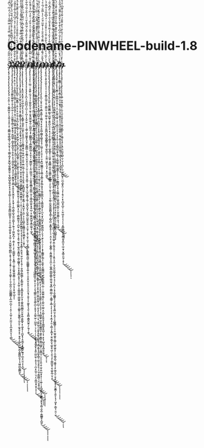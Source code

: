 # Codename-PINWHEEL-build-1.8
S̷̷̴̶̵̸̴̵̵̶̶̷̸̴̷̷̶̷̶̴̷̴̸̶̵̸̷̴̵̵̶̴̶̵̸̡̢̧̢̡̧̨̡̢̨̢̧̢̧̨̧̢̡̨̡̛̛̛̛̛͔̤̟͍̦̣͉͔͚͍͇͔̟͕͉̭͍̝͎̥͈̣̟̜͔̻̻̫̰͎̳̖̻̘̖̫͓̫̝̜̝͉͚̳͕͖͓̙̮͍̻̝̫̮͈̳͍̼̠̠̱̝̪͍̺͓͚̘̬͙̠͈͕̥̥͇̠̙̗̗̩̖̭̬͖̹͍̳̺̲̫͇̯̥̹̝͎̼̩̱͕̲̖͚͓̬̙̖̞͖̹̣̘̫̪̼͍̪̖̪͇̺͕̯̝̩̝͍̖̞͙͍̗̣̞͓̣̥̣̳̥̦̗̜̱͔̲̯̫̤̩̫̼̫̻͇͇͔̝̲̤̲̣̪̞̣̩͔̯̩̣̠͚̠̩̙̫̫̤̗̝̞̪͕͍̭̤̝̩̖̤̻̆̌̋̈́̋̋͂̑́̑̌̐̽̏̎̀̒̉͊̇̿̍̂͛̉̿̿͋̍͒̈́̈̄͑͆͑̀͆̄͑͌̋̋̔͌̊͂́̿̾̓̈́̉̄̾̉̐̀̀̑́̌̏̅͛̉̋́̏͂̒̎̍̎̽͗̂͊͗̓̐͌͒̒̑̑̀́̑̒̀͆̋̒͐͊̑̋̽̉̋̈́̔́͋̈̆͌̑̌͊̆͒̌̄̓̇͑̏̆͌͆̾́͑̐̌́͂̈͒̈́͐͑́͐̽̏̓̍̀̓͆̒̋̆̽̑̉̀̇̀̅̌͒̔̆̕͘̚̚͘̕̕̕̚̕̕͜͜͜͜͜͜͜͝͝͝͝͝͝͝͝͝͝ͅͅͅk̶̶̶̴̷̷̶̷̶̵̴̴̵̸̶̶̴̵̵̴̵̸̸̵̴̸̷̶̴̶̶̢̨̡̨̧̨̢̨̨̢̡̨̢̧̧̢̧̨̛̛̛̛̰̻̼͖̬͖̩̩̯̦͓̲̹̼̠̦̗͔̤̰̰͚͍̖̳̤͕̰̟͓͍̘͈̰̺͚̜̜̻̱̝̼̬̺̞̘̩͍̞͍͕̝͉̭͖̯̫̖̱͍͕̘͈̞͉̙̮̳̰̟̞̯̻͙̩͍͈̞̟̰̯̱͙͕͕͙͈͓͎̣̪͉̳̖̲̮̖̼͈̤̠͇̞̖̗̰̥̘̜̼͖̫̞̪͔̦̣̼̱͎̙̠͔̗̖̣͇̳̯̙͔͙̞͇̣̹̫̼̟͈͚̟͚̱̬͇̠̮̹͔̤̰͕͎̗̝̟͖̖̺̞̐̓̈́̓̑̈́̅̽͛̂̒̈́̈́̃͆̅̅̐͊͐̇̑̄͐̆̂͆͒́̃́̎̈́̔͛͌̅̒͂̇̓͛͑̍̿͂̑̓̔͆̄̓̓̑̈́̋̍͆̀̍̒͑́̿̊̔̀̽͒͌͗́͌̒̿̀̈̔̏̈́̋̀̇̆͗̊̈͛̓̀̊̈́͆̓͐̉̀͛͗̾́͆̉̀̔̂̃̓͒̉́̑͒̂̍̾̅̌̆̓̔̈̂̑̏̿͌̀͋́̍͐̚̕̚̕̕̕͘͘͘͘̕̚͠͝͝͠͝͝͠͠͝͝͠͝ͅͅí̵̴̸̵̸̸̸̸̴̶̷̷̵̷̷̶̷̴̶̸̷̷̴̴̢̧̢̡̨̨̛̛̛̛̞̟̗̯̜̮̩̠͕͔̗̻̪̗͙̝̲̪̜̩̱̩̬̹̳͙͖͓̦̮̘̦͉̩̳̩̺̬̪͖̘̯̱͙̙͕̬̱͚̟̰̮̭͉̳͔̖̺͓̖̱͍̠̜̖̱̫̳͎̻̳͉̻͕̗̗͇͖͓̥͍̖̭͚̼̈̓̐̇̌̌̒̃̓̂̄͒̏͋̔̏̐̀̓̑̀̉̂͒͑̉̽̈́͆͒́͂̓̅̾̐̎͂̉̈́̑̊̉̀͒́̈́̍̒̍̔͗͛̀̐͋͌͛͂̌̈́̔́̆̃̇͑̄͑̏̅̄̏͑̐͊̒͂͂͒̑̎̉̓̀̃̓̊̽̂̏͆̂̽̀͑̀̐̃̾̆̑́̓́̿̎̆̓̇͌̾̈́͋̈́̾́̾͊̽̍̑̒́̍̈́̈́͌̋̀̈̃̇̍̇͘͘̚̚͘̚̚͘͜͜͜͝͝͠͝͝͝͝͝ͅḏ̵̸̴̵̷̷̷̸̷̷̵̷̴̸̸̶̸̶̴̷̵̴̶̵̵̷̴̷̸̷̶̴̵̸̵̶̶̵̵̶̵̸̵̴̵̶̵̡̡̡̡̢̡̨̢̨̢̨̧̡̛̛̛̛̛̲̝̞̗̯̲̺̠̦͖̮͍͇̹͔͈͔̦̜̟͈̜͍̦̭̘̪͔͕͍̙̻̘͕̣̯̮̘͖̗̲̬̤̖͓̪̟̲͓̹̠̙̪̲̖͇̥̦̦̱͓̩͚̙̥̩̺͖̩͕̥̟͕̦̺͙̹̥̗̯͚͍̬̭̯͓̘͎̮̲̩͚̫̪͙̹͈̠̩͔̻̮̻̰̖̠͔̪̮̥͕̺̠̰̯̜͙̯̭͉̰͍̝̖͖̞̰͔̬͇͖͔̣͚͕̺̻̟͉̹̬͙̟̱͍̻͓̭͙̖̩̖̙͚̠̝̩̳̱̺͖̹̤̳͖̬͔͍̞̥̠̼̻͍̩̗͚̞͇̖̩̰̩̤̥̣͖̘̱̠̟̟̦̱̟͍͎̜̻̜̠̫̫̣̪̞͚̼̻̲̮̮̖͎̘̮̺̤̻̮̻̻̫̗͌̀͋̄̔̋̄͂̑͋̎͋̈́̏̀͑͋͂̐̌̊͐̀͛̓̾́̄̏̉̄̎̔̏͊̃̍̄̾̑̀́̿̐͒̂́͒̈̅̐̇̽̈́̒́̈́̔̿̑̿̓͋̿͂̃͊̅̄͒͛̍̂͂̾͐̑̏̾̍̑͋̄̐̽̅̔̄͋̾̅̃̂̓͌̈́̓̔͛̓̂̋̈́̉̾̆̋͊̀̊́́̊͂͛͌̋̓͋̑̈́̅̓̐͆͐̾̅͋̋͗̇̓̈͊̾͆̈̈͊͌̍̿̈́́̄̈́̿͑̆̐̇̌̉́̈̽̔͗̏͗̑̋̋̏̀́̈́͆̋͊̔́́̀͑̂̌͋̇̆̔̆̀͐̿̔̾͗̃̂̓̿͗͗́̆̉͊̾̏́̐̿̓͌̏̈̉̈͑̑̒̑̃͂̅͊̽̈͂̋̈́́̂̈́͑̚͘̚͘͘̕̕͘͘̚̚̕̕̚̕͜͜͜͜͜͠͠͠͠͠͝͠͝͝͠͠͝͝͠ͅͅͅͅͅͅͅͅ ̶̴̷̸̷̸̶̷̴̴̵̴̶̷̸̴̷̴̵̸̷̸̸̷̶̴̵̷̵̵̴̴̵̵̷̸̵̵̷̴̸̴̶̶̶̵̸̷̡̡̨̡̨̡̨̢̢̨̧̧̧̡̨̢̧̡̨̨̧̛̛̛̦̺͍̟̮̝͓̟̟̹̬̥̣͚̻̖͍̟̖͎̜̞͈͖̹̟̭̱͙̬̹̬͔̜̫̹͚͚͔̣̳̠̳͕̰̥̬̼̖̬͍̱̗͖̘͙̦͈͓̟̮̯̩̪̺̥͔͖̻͖̜̥̺͖̼͖̻͎̥̣̜͕̼̜̹͎̗̼̞͚̮͓̭̥̬̺̗̻̮̳̼̜̭͉͙͎̘̩̞͉̩͍͙̥͇̩͕̼̩̬͉̰̦̼̗͓̖̩͈̹̹͍̭͖̦̳͚̲̙͕̙̳̼̼̥͎͕̟̳̮̥̬̟̰͕̘̖͚̭̱̪̼̲̻̯̤̯̯͓͚͕̲̙͇̟͓̖͚͔̥̩̖̰̺͓̘̩̭̝̻̥͙͓͇̪̘̫͍̘̹̪̖̥̤͍͔͎͓̺̄̽̈́̌̃̂̑̆̊͐̃̓͐̆͑͊͛͆̈́̿͛͊͑́̓̑̏͗͂̌͒͌̓̓̉́͆̊̌͋̆̄̔̀͑̀͂̄͑͋̍̓̓̏͊̆̎̂͗̃͒̀̿͐̔͑̌̋͋̆̊̒̑̆̎͂̈́̿̈̇́̑͋́̔̃̄̀̅̾̎͊͗̾́̾̂͛͛̈́̒͛̿́̎̓̈́̉̈́̅̈́̈́̈́́̈́͗́̌̾̈́͆̈́̑͛̓̃̊̿̀̄̍̔̐̎́̑͐́̀̅̊̌̔͊̏̈́̏͂̑͋̅̑̐͛̓̓̃̓̋͗̌͋͋͐́͆̌̿͋̆̇̍̾̔͑̐͗͂͛͊͗͋̌̽̏̽͗̈̋̓́̓̍̓̒̋͆͘͘̚͘͘͘̕̚̕͘̕̚͘̕͘̚͜͠͝͠͝͝͝͝͝͠͠͠͠͠ͅͅͅͅͅͅͅͅͅͅḍ̵̴̸̸̷̴̸̵̷̷̴̴̷̵̸̸̸̷̸̸̵̵̴̴̴̶̵̡̧̧̢̢̨̨̧̨̢̨̡̛̛̛̛̛̛̛̛̘̣͙̭͈̼͙̭̼̟̠͉͍͖̣̲̫̗̭͔̖̥̠͔͎͓͇͍̖͚͈̝̜̼͚͙̜̱͙̘̪̩̠̖̝̰̳̘̭̥̟̦̼̘̪̫̗̩͈͈̣̮̲̤̮̲̠̗̼̼̗͙͔̗̘̱̞͍̤̮͙̻̺͖̘̩̫̱̖͎̫̥̳̦̞͙͍̺͙̜̘̲̹͕̦̞̝̤̳̞̝̮̪͇̫̝̫̖͖̳̬̙̹̜͙̬̹̏́͌̓̔̃̅̄͗̃͒̿̍̈́̃̌̍̏͋̈͊̍͊̓͆̄͗̈́͂̅̀͐͆̈́̀͂̐̾̍̒̋̓̅͆̂̽͂̉̿̓̎͆̋̽̄̐̊̇̇̌̌̀̒́͊͊͑̎̑͌̌̉̈́̐͆̓̊̋́͗̊̾͂̀̃͆̂̋̎̅͆̈́͌̌̉̊͛͗̓̏̓̆̆̀͐̆̓̌̋̐̊̈́̎͑̄̂̈́̆͋̓̈̊̎͋͗͌̌̋͆͂͌̀̾̋̎͛̓͗̄͂̒̄̾̕̕͘̚̕͘̚̕̕̚͜͜͝͠͝͠͝͝͝͠͠͠͝ͅͅͅͅͅơ̴̸̵̴̷̸̶̷̷̴̵̴̶̵̶̴̶̴̴̸̶̸̴̵̷̵̸̵̸̵̴̵̶̵̵̸̶̷̧̢̢̧̨̧̧̧̡̢̡̡̧̧̧̨̡̨̡̛͓̪̣͉͈̪̪̪͉̠̪͉̖͕̪͎͕̟̲̗̰̠͕̦̠͉̳̜͖̭̫͚͈̟̭̮̘̙͚̼̻̲̣̯͕̱̳̗̘̫̹̬̟̫̩̘̦̫̜͎̞͙͕̬̯͙̲̰̹͔̬͚̞̗͉̲̮̗̬̳̞̝̲̘͕̫̪̟̼̬̝͔̺͉̳̣̺̫͍͈̭̼̠͉͈̮̞̣͎͍̦̮̟̠̼͔̜̮̖̺̦̣̹̳̱̱̳̫̪̪̖̤͚̲̻͇̥͓͚̹͍̩̜͈̞͍̫̖̞̟̬̤̟̤̝̫͙̘̦̱͈̞͔͕͖͈̥̗̘͈̖͕͉͍̻̝̳͍̪̯͍͉̙̰̘͎̯̱̎͊͂͂͗͌̄̑̆̈̽̏͊̎͊͂͛̉̍̊̏̑̾̃̽̈́̅̋̅̾̋̈̈̓̓̃̌͑̃̈́̅̀̃͛͂͊̓̊́́̿͌̈́̔̃͆̇͛͂̏̊̊̎̎͒̅̿̈̑̓̇̀́̑͛̓̄͗͗͑̋̽́̈́̉̂̐̀̋̒̅́̀̄̄̊̈́̾̇̀́̆̍̑̊̿̈́̈́̈̀͋̏̀̆̅̎̎̂̔̑͌͊́̐̓̂̂̊̄͊̋͋̾̓̈́̉͐̆́͛̍̏̃̑̉̓̈́̀̀͑̑̎͗̐̂̋̓̍̀͒̈́̽̀̊͌̇̇̂̍̋̀̉͂̿̅͋͆̑̿̀̕̚̕̕͘̚̚̕͘̕͘͘̕̚̕͜͜͜͜͜͝͝͠͠͠͝͝͝͝͝͠͝͝͝͝ͅͅͅͅn̵̷̶̸̵̷̸̶̷̵̶̶̸̷̵̴̵̵̵̷̸̶̸̴̵̨̨̡̢̢̨̧̧̨̨̛̛̹̫̲̹̣͔̱͖̙̩̼̘̖̘͎̩͚̮̼̮̩̬̦̫͈̩̮̮̭̰͖̤̲̥̼̦̮̺̲̯̫̣̘̟͚̻̳̪̗̘̗̳̫̳̪̯̺͎̞̫͕̘̣̗͖͇͖̙̹͎̱̤̼͖͈̘̹͕͕̲̬͈̬̲̳͙̗͇̪̜̫̗̗̞̳̝̲̫̼̙͓̥͍̪̜͕̠͚̼̱̪͖̗͓͇̼̫̼̝̹͖̝̅͂̓͌̇̀̿̑̀̑̈́̆̎̔̃̐͒͒̔͛̌̂̍̇̓͒̏̒͑̀̄̓̇͆̈́̾̂̐̏̈́̀̅̽̋̋͒́̎̓̿̂̀͐̊͑͂̆̆̌̂̓̅̉͆͊̄̋̿͗̆̅̌́̓͂̐͊̎̄͆̊̓̀̂̌̂̊̅̾̀͐͑̃̚̕͘̚͘͜͜͜͜͜͠͝͝ͅͅͅ’̸̴̵̴̵̶̴̶̶̷̵̸̸̵̵̶̴̸̷̸̶̴̵̵̷̴̸̸̶̷̸̵̸̵̵̷̸̷̸̵̵̴̢̧̨̡̡̢̨̨̨̨̡̡̧̧̡̡̨̡̢̡̨̨̨̨̢̡̛̛̛̛̛̛̛̞̦̥͉̯͈̤̤̼͙̜̣͚̘̟͔͈̰͔̝̺̣̯̭̰̹̳̲̥͈͇̠̤̠̬̭͖̬̜̙̱̼̯̟͖͇̖̬̮͈̱̼̫̥̪̜̺͖̟̳̣͈͔͓̖̣͖̳̼͙̺͍̖̺̩̲͍͎̗̥͙͔̫̘͕̪͍̦͖̻̤̠͔̲̜̻͙̮̰͎͙̣͇͎̱͈̗̲̜̯̲͖̣̤̘̭̬̤̺͓̖̥̦̝͎͉̯̗̩̩͓͉̥̺̪̻̻͓̤̮̬̣̖̝̗̦̗̟̘̲̳̼͕̮̝̱͕̳̩̪͎̯͎̬͙̣̯͚̠͖̜̹̺͖͔̜͉̦̝͉̣̹̗̣̯͓̘͕̗̼͓̬̟͙̯͍̣̺̫̫̥̜̭̩̞͉̹̪͕̙̼͍̦̤͉̙̤̜̳̫̝̟̮̟̠̟̠̖͌̊͗̿̇̎̅͆͊̊̈́̽̂́̊́̇͌̋̇̈́̓̏́̇̈͛̑͐̅̉͑̓̅̍͒̒̏̀̀́̋̄̉̋͊̃͐̈́͊̒̌̆̆͂͌̊̆͒̋̃̋̀́͑̊̉̀̈́̆̑̍̀͌͑̈́̂̒́̈́̒̈̈́͆̅̅̆̽͌̈́͛͂͒̒̂̈́̎̈́͊̀̄͆̅̆̈́̀̉̐̉̀̅̈́͛̎͒̓̾̈́̄̔̈̆̒̆̿̈̈́̇̀̆̑̓̏̑͌͗͗̈́̂͗̃̅̉͑̿̓̀̍͋͒̀́̽̒́́͊̋͒̈͊̒͒̃̌̂̈́̄̏̄̄̾̾̃̏̇̿͂̃́͌́̅͐̈́̿̎͂̏̀̎͋͐̇̽͋̊̃̀̆͒̈́̈́͑̾̆́́͋̽͂̓̋͑̄̿͆̒́̏̀̎̋̿͐̅̾͆̏̂̇̂͌̚̚͘̕̚̚̚͘̕̕͘̕̕͜͜͜͜͜͝͝͝͝͠͝͠͝͠͝͝͠͝͠͠͠͠ͅͅͅͅt̴̶̴̸̷̴̸̴̵̴̶̵̷̷̴̴̵̶̷̸̴̵̵̷̷̶̸̴̵̡̧̢̨̧̡̨̧̢̡̢̨̢̢̡̢̢̙̯̺̖̣̤̘͍͙̱͔̝͓̣̹̘̥̬̻̳͈̞̼̝͕̹̣̹̰̲͖̝̞̝̙̟̗̙̜̪̟̥͔̟͇̤̳̝̟͕͖̮̞̰̝̬̲͉̣̲̤͉̮̹̦͙͙̟̫̩̳̟̞̙͎̲̼͕͙͈̬̥̯̩͈̪͓͕̼̞̠̼̗̟̩̰̯̯̩͍̲̣̣̹̩̱̩̗͓̫͔̬̝̙͖̜͉͈͚̹͉̰̟̰̖͚̭̯̩̟̺͚̜̦͚͙̰̘̫͔̤̫͎́̐̈́͑̊̽͗̃͛͑̐̿̂͑̑̀͐͋̅͌̂̐̒̍̿͒͛̓͒͛͊͋̈̃̓͑̀̓̂̽̈́́͐̿̔̀̈́̀͛̋͒̏͗͒͑̄̏͆̋̔͋͌̾̅͗̽̐̔̊̊̔̓̍́̈́͂̊͂̒͑̀́͛̃͊͗̓͂̾͐̄́͒̆͊͊͐̒͊̅̈͑͛̊̇̔̔̂̽̉̾́̑̈̽̐̒̈́̈́̌̂̎̔̀̈̈́̐̎̏̃̾̒͛̕͘̕͘̚̕̚̚͜͜͜͜͝͝͝͝͝͠͝͝͝͠͝͝͝͠͝͠ͅͅͅ ̶̶̶̴̵̷̸̵̷̶̷̴̴̸̶̶̶̶̶̷̸̸̸̴̵̷̵̶̴̵̴̸̷̴̵̴̶̴̴̶̷̵̵̶̴̴̵̷̡̢̨̧̢̧̡̨̨̨̨̡̢̢̢̨̡̢̛̛̛̛̛̛̛̠̭̲͍̻͚͓͚̝̥̭̗̝̜͍̝̫̯̩̝̮̟̰͇͇͉͈̞̜̗͉̖̫̦͉̜̱̺͚̜͚̫̘̜͖͕̥̰̥̗̦͚̯̯̭͉̥͕͓̠̰̮͍̟̮̘͓͍̫͚̩̣̠̩͈͉͍͇͕̱̤̼͓̳̠͎̰͖̺͙̲̹̙̞͔̤̟̤̥̫̭͎͓̺͙̘̠̫͚͉͚͙͈̝̻̲͖̠̖͓̹̘͕̻̫͉̥̫̪̞̫̺͙͉̞̳͍̟͉̬̗̞͕̮̳̟̝̰̯̩̩̬̭̣͍͍̹̱̱̲̯̼̰̱̦̗̲͉͔̞͉̙͎̖͍̦͔͉͔̺̙̺̗̠̝̫̭̝̭͚͕̪̼͈͍̘͙͇̞͚̖̥̭͚͕̪͍̠͖̱͔̮̭̝͉̣͔̤̬͔͇̪̳͉͔̤̬̱͈̹̻͗̅͒͌̓̋̂̉̀̌̓̔̂̎͑́͂̎͐͋̍̎̎͊͊̑̃́͌͒͆̇́͗͆͆̀́́́̽͗̽̋̓̀͌̎̀̓̇̆̏̋̉̇̀̇̍̆͒̅̀̔̓̽̈́̋̽͊͑̏̅͐̒͂̂̾̊̅̂́̋̈̌̃̓̿̂̂́͌̏̄͆̅͒͌͊͗̇̓̓̎͌̎̏̓̓͂̐̓͊̃̂͑̋̈́̾́̅͆̋͊̀͋̒̽̃͗̏̐͒́̉̂̐̀͌̅̾̓̆͊̈́̉̾̿̈́́͒̇̓̑͗̍̿̈́̃͌́͗̐̅̀͋̓́̅͊̂̽̈́̀̓͐̋̍͐̽͆͆͗̇́̓̅͊͒̌̔͛͂̏̓̆̓̆̒̅̅̓͋̈́̀́̈̈́̉̅̿̽̀̍̎́͋̽͌̆͐́̃̂̀̓̂͌̒͒̏͗͆͌̾̃̍̽̌̉̇̓͒̚̕̚͘̚̚̕̕͘̚͘̕͘̚͘̚͘̚̚͘̚͜͜͜͜͠͠͠͝͝͝͝͝͠͝͝͝͝͝͝͝͝ͅͅͅͅͅͅͅͅͅơ̵̶̵̸̷̵̸̵̵̶̸̷̷̴̷̸̵̶̷̶̸̷̴̷̴̶̵̴̶̶̸̶̴̸̷̷̸̵̶̸̶̶̸̴̶̶̴̴̸̶̷̷̡̨̧̡̨̧̧̨̧̨̧̧̧̧̡̧̨̡̡̡̧̡̨̡̨̨̧̛̛̛̛͉̬͙͇̬̮̫̺̬̮̠͔͍̪̰̖͈͕̝̞͍̩̭̥͈̲̱̱̘̟̱͕͇̫̦̟͉̳̱̰̜͍̮̗̗̳͔͔͔̤̫̜͓̰̹̤̗̠͚̖̜̼̙̯̤̠̮̗̲̣̫͚̳̫̜̙̣̭̼̠̞̗̼͇̙̲͚̹̝̭̦͍̳͚̼̳͚͔̲͈̟͓̜͍͉͙̩̟͚̭͓͚͚̙͍̱̭̜͎͇̘͓̝̳̠̪̝̣̯̬̱̙̼̻͈͔̜̣̻͙̙͎̖͕͔̭͓̝͔̗̯̭͚͍͕̦͍̮͔̫͉̦͔͎̪̳͚̥͖̣̝͍̭͚̳̪̝̹͚̝̠̱̳̬͙̲̪͖͖̗̩̮͚̻͎̘̤̠̭͔͎̼̖̱̜̫̥̭̤̪͙̞͙̜̹̠̱̲̹̜̩̥̲̤̱͇̮̩͙͇͍̣̱̭͓̘̬̺̘̼̞̲̣͔͇̲͇̥̟̲͖̦͛̎̅̓̀͛͊̊͗̔̎̐̄̊̓̐̿́͑͌̓̒͌̏͋͊̃̊͊̑̓́̄̒̈́͛̏́͂͑̏̏̀̓͋̌̈́̀̃̈̊̎́̈̔͋́̅̀̓̋̉̆̂̀̓͒̃̈́̃̽̒̎̿̀̅͌͆̉̀̎̀͐͗̑̉͋̀̎̏͐͊̈̈́̄́͗̀̈́̾͊̈́͂͂͛̑̓͊͑̄͛̑͑̈͋̅̈́̉̉͛̈́͐̑͌̿͆͒͑̈̑̉͛̀̈́̿̆̎͌̾̀̌̂̊͑͗̐́̊̆̏̉͒̉͑͗͆̋͂̐̆͒͋͊̈́̒̄̏̄̒͗͌͒͒̔̔̒͂̅̀́̐͂̋̾̀̓́͌̾̌̈́͐͗̄̑̓̾͒̃̆̎̏̀͗͐̃̀͛̈̎̀̉͊̑͂̃̈́̒͊͑̽̓̆̉͆̇͊͗̆͂̾̾̿̈́̃̇̑́̊̊̇̎͊̉̿̎̇̂̚̕̚͘̚͘̕̕͘̚̚͘͘̚͘̕̕̕͘͘̕͜͜͜͜͝͝͝͝͝͝͠͠͠͝͝͠͝͝͠͝͠͝͠͝ͅͅͅͅͅͅͅͅp̸̸̸̵̴̴̸̷̸̷̸̸̵̷̶̴̸̵̸̶̷̴̵̸̷̶̷̵̴̶̵̷̸̴̵̶̷̷̴̵̶̧̢̡̧̨̡̢̡̢̡̧̨̨̢̨̨̨̡̨̛̛̛̛̛̛̟̪̩̦̬̥̜̬̮̖̞̻̯̩̳̩̖͚̪͙̘͙̜̭̖̭̱̺̦̲̳͙̤̳̘͍̝̘̦̤̳̦̖͓͔̮͕̦̜̮͕͍̺̫̻̳̮͔͔͈͇̘͓̻̖̞͍̙̻͕͈̟͓͈̰̩͇̪͎̘̤͉͈͇͖̲̘̖̙̠̲̣͉̬͓̪̫̼̝̙͖̠͇̰̪̦̜̬͉̩̫͓͕͉̣̤̩͎̣͙̟̩͇̳̬̦̳͔̹̱̫̭̟̮̠̳̻̺͉̺̥̺̯͇̰͇̪̣̪̹̣̦̫͖̲͍̮̪̗̙̩̪͍̫̹̪͍̣̭̣̻̞̝͈͍̱̞͓̩͇̪̥̥͍̺͔̩̟͔̙͓̜̺̬̰͙͙̺͍̘͈̼̎̈́̽̃̐̈́͌̾͊́̐̐̿̌̉̃̉̑͋͐̔̍͊̅̈́̄̈́̀̔̀̿͋́̅̇̊͗́̎͌̉̓̓͊̏̒̅̈́̂̽̾̄̏̈́̌̋̌̂́̇̐́̐͋̉́͋̍̍͂̉͛́͛̊̃̐̆̌̓͌͂̌͂̓̊͛͒̿̅͑͐̀͐̅̈́́̀̋͑͛̽̉͋̈́̒͂̃̈́̉͐̄̈́͆̄̃̏̂̋͊̋͊̅̅̋̋͌́̎̂̊́͋͊̿̒̒͐̄͊͌̓̒͑̋̅͛̈́̅̐̎̽̈́̉̽͑͑̿̔͋̇̊͐̎͗̀̉̎͛́̐͆̿̀̓̊͋͑̊̂́̑͒̏͐̅͊̚̕̕̚̕̚̕̕̚̚͘̕͘͘͘̚͘͘͘̕̚͘͜͜͝͠͝͝͠͠͝͠͠͝͠͠͝͝͠͝͝͝͠͠ͅͅͅͅȩ̴̵̶̶̷̸̸̷̶̶̴̸̵̶̷̷̵̨̧̢̢̛̛̼̗͎͍̖̬̼͙̝̩͔̖͕̩̞͙̳̞̰̺̗̗͍̜̯̳̫̫̣̣͓̦͇̜͍̦͙̝͙͓͈̤̙̳̪̮̖̳͉̲̬̻̳̥͇̲̝̜̲̭̪͈̹̦̯̯͈̤͖̯̖̩͈͙̦͕̟͈͔̺͈͋̉́̓̅́͛͛́͑́͗̈́̀͋͋͐͂̔͐̈͐̄͋̽͑͑̈́̌͆̌̅̍̾͋̅̆̓̀̎̅̄͆̒̄͂̂̅̈́͆̓̌̑́͌̇́́̑̒̆̔͊̇̋̈́̈́̋̒̋̅̅͑̏̈́̏͗͘̚͘̕͘̕̚̚̚͜͜͝͠͝͝͝ṇ̶̴̸̴̸̵̷̴̵̴̶̷̶̵̷̵̸̷̶̷̶̴̷̸̸̸̷̷̶̵̴̷̸̶̶̵̷̷̴̶̶̴̢̢̡̢̨̢̨̢̡̢̡̡̢̢̢̨̨̡̢̨̢̨̛̛̛̛̛̰̼̙͕͚̰͚̼̻̮̳̘̫̲͖̟̯̭͍̪̝̮͕̠͙͉̘̖̯̩̩͇͓̬̩͎̗̜͚̟̻͓̹̜̼͚̗͔̬̻̻̩̼̼̝̮͖̲̪̙̪͚̻̲̜͕̙̫͔̦̰̞͕̦̹̹̮̦̻̜̼̼̬̲̱͚̫̻͓̘̳͎͎̻̘̲̤͔̬͇̞͍̗̹̖̠͔̯̣͓͉̤̟͎͚͓͇̦͔̰̰̮͇̤͓̠͍̪͕̜͚̝̻̣̻̲̱̼̳̖̼̼̱̫͉̬̘̻̣͚̳̤̻̦̤͔̰̳̗͔̼̲̜̘͓͔͔̝̜͙̖͙̲͔̟̤̱͔̫̲͉̗̟̳͙̜͈̯͔͇̗̬̖͚̝̱̖͖̜̖̯̖͉̝̗̹͇̪̰̥̹̱̖͚̥̲̜̮̹͓̈́̊̌̈̈́͐̋̌̒̓̈́͛͋̾̓̏͐̔̓͂̋͒̽͒͂̔̋̇͒̀̆̇̏͒͆̽̑̋̇͗̈́̎́̇̂͑͂́̄̋̂͌̀͋̃͒̌̑̅̏̓̊̔̑̓́͗͗͆́̓̒͆̒͌̀̊̓̈́̉͊͋̇̋́̾̉͒̂͂͋͗̈́͛̌̅̐̋̽̓́̀̏̉̀̒̈͒̈́̄͆̌͒͌͛̈́̍̆͋͌̾͂́̔͒̓̓͗̊͛̃̈́̀̽̀̊́̓̄͌͒͆̽̋̆̒̉̾̈͛̀͛̈́̃̉̋̎̀͛̏̍̋͆̓͒̊͆̒̌̍̿̅͋̈̐͐͒̃̄͒̒̂̓͌͗̉̓͒̎̌̓̄̈̑̄͒̓̕̕̕̚̚̚̚͘͘͘͘̚̕̚͘̚̕͜͜͜͜͜͝͝͠͝͠͝͠͝͠͝͝͠͝͝͝͠͝ͅͅͅͅͅͅͅͅͅͅ ̸̵̷̷̶̵̷̵̷̷̴̴̶̵̶̷̷̴̸̵̷̶̷̴̴̴̸̷̷̵̷̴̸̵̴̴̴̸̸̸̷̷̴̧̧̢̨̡̨̡̡̨̧̢̨̢̡̨̨̡̡̢̡̨̡̢̨̨̢̢̢̨̛̠̖̤̲̠̮͕̠͉͕͕̱̘̩͖̦̭̝̠̳͔̼̺̻̱̦͈̹͓̜̲̪̞̪̰̰̹͖̩͎̥̭͔̙̯̣̳̘̺͈̘̩̫̪͚͙̝̯͚̮̝̭̖͙̲͔͇͔̘̗̭̠͈̣͉̟̞͙̝͎̗̟̭̰̥̪̼͓͉̞̳̼̘̳̺̞̞̺̖͈̭̹͇̟̮̼͕̰͍̞͈̩̜̩̦͎̱̭͔̩̱̤̜̬̩̼̭̫̮̲̘͚̜̬̜̘̘͔̝̺̣͔͕̘͓̰̖̳̳̥̠̘̙̼̱̮̠̥̘͇̤̬͕̯̬͔̣͎̻̳̻͓͔̤̹̱̤͚̘͚͍̞̤͇̗̠̺̬͖̯͓̗͔̫͔͇͓̪͉̮͚̝͎̝̙̫̼̟̼͕̣̮̖̙̰̫͓̥̗̭̮̱͇͎̖͍̬͎̣̘͎͖͙̗̣͇͉̹̮̤̦͈͒̆̈́̉́̉̒͊̓̍̒̒͒̏̈́̎̋́̋̍̿͑̊̏̅̆̀͂͆̇̇̀̐͐͛̔̌̃̑̇̃̾͛̈́͛̑̃͋̆̄̅̑̅͗́̒̓̌̔͒̍͗͋̐̈͊̊́́̌̀͋̅̒̉̅̅͒́͊̈́͂̎̑̓̑̈̄̈́̏́̅̽̌̏̾͆̀̔́́͆̔̄̔̓͑͒́̊̔̏̈̏͑͒̆̌̈̔͑̉̏̓́͋͂͛̂̎̀͌͌͊̿̾͊͐̒̊̿͛̒̽͒̑̉̐͋̽̽͋̅̔̆̈̈́͐̇̉͗̉̀̍̎̒͒̓̍͊̓̀͗̋̏͛̏̌̊̆̑̀͌̇͒̀̓͑̇̔̌̈́̓̇͌͑̈́́͂̒̍̀͊̒́̊̄̒͆͊͗͑̾̀̾̑̅̈́̾͂͗̈́̏̾̓͌̏̈́͆̅͛̓̎̒͆̽̔̋̇̐͋̈̎͘̕͘͘͘̚̕̕̕͘̕͘̚͘̚̚͜͜͜͜͜͝͠͝͝͝͝͝͠͝͝͝͝͠͝͝͝͝͝͠͝͝͝ͅͅͅͅt̷̸̸̶̷̶̴̷̵̵̷̷̴̷̸̶̵̸̸̷̸̴̶̶̨̡̨̨̨̧̡̛̛̛̛̲͇̜̬̬̘̤̜̩̼͙͇̹̗̘͖̜̤͎̝͕̗̜͖̞͇̫̟̗̲̙̻̞̟̤̙̱͉̺̩̟̹͖͎̺̖̜̥͇͕̮͈̱̣͍̮̼̹͕͖̩̠̜̯̪̘͇͔͖̩̬̝̰͖̙͈͍͉̜͇̳̪̩͚͍͉̠̖͖̫̙̪̪̪͇̣͎̗̤̘̯͍̣͉̝̩̞̜̣͇͕̤̘͔͚͚͇̭̠̝̺͚̀̂̈̈́̀̎̀͒͛̅̈́͊̈̆̓͂̓̅̓̈́͒͛̿̑̇̐̄̔̊̃̑͗̑͛́͗̽̾̎̓̀̉̊͂̾͌̈̃̈̌͋͗͋̅̿͋͑̆̀͌̏̍̓́͛̔̀͌͑̋͑̈́̓̑̓̏̊̀͂̀͆̒̂̈́̀͑̊͂̽̋͂͒̓̏̈́̄͋͊̄͋͛̇̒̒̍͌̾͐̎́̄̇̊̽͘̕͘̕͘͘̚͠͝͝͝͝͠͝͝͝ͅͅͅͅḩ̶̷̸̶̵̷̸̷̸̵̴̷̵̸̵̴̴̶̵̸̷̴̸̷̸̧̨̢̢̡̢̧̢̧̡̨̢̨̨̛̛̛̮̳̩͔̩͚̦̻̭͔̱̘͎̹͙̠͕̙̺͍̞͚̥͔̤͔͎̻̫͕͕̙̹̟̣̞͙̼͕͕̦͉͈̻̭̺̮̯͓̖̳͉̞̼͚͚͉̦͇͚̰͚͓̩̙̬̫̩̯͔̲͇̲̺͙̯̖͙̼̰̻̣͖̩̤͚̝̺̲̪̬̺̯̣̗̫͍̱̼͇̖̠̱̝͉̦̭͖̖̀̿̇̌̐͂̇͛͛̎̾̈́̊̋̿̇͌͐͋̏̄͊̓̿̀̾̆̐̿̑͐̽̀̄̄̉̈́̀̉͑̎̑̔͒̈́̓̿̿̎̏̑̀̿̽̑́͛̑̄̈́̔̍̓͑̈́̄͗̏̿͊̆͆̾̉̍́̓͊̆̿̀͛̂̾̆͐̇̊̂̔́̌͑̏͋͊̈́̅̓͐̓̈́̐̌̈́͐̓̈́͂̃̚̕̚̕͘̕̚͘͘̕̚͘̚̚͜͜͜͜͠͝͝͝͠ͅͅͅi̸̴̷̵̴̸̸̵̸̶̷̴̴̸̢̧̧̧̢̢̢̛̛̛̯͔̳͇̜͎̫͈̙̭̗̝͇̣̗̬̤͓̤͕̫̱̟̠̗̰̞͉̘̮͖̥̗̥̖̖̫̩̭̫̮̻̼̻̣͕̰̘̙̳̣̙͍̰̤̙̻̖͇͈͎̞̻̝̣̝̗͓̹̗̬̪̬̥̫̽̓̔̈́̽̄̈́̂̅̿͌͂̐̊̒̃͑̋́͆́̔͊̔̎͛̀̆̂̎̒̋͊̃̈́́̃̌͛̍̎̇̆͆̊̓̿̓̾̈́̈̎́̂̀̈́͒̐́̑͛͛̕̚̚͜͜͜͜͝͠͠͠͠s̵̷̵̵̶̸̶̴̷̸̷̸̶̴̶̵̷̶̸̵̸̷̸̶̶̸̴̷̸̴̷̸̨̨̡̡̢̧̧̡̡̨̨̨̧̡̢̨̨̢̧̨̛̛̛̼̲̜̰͔͖͔͍̲̙͔̰̣͉̫̠̥̼͓̞̙̬̤͚̖̮̣̳̞̦̞̗̮͚̹̟͉̥̗̞̭̜̱̤̼̫͈̼̺̹̫̜̫̣̩̘̪̦̹̼̦͔̤̪̰̞̠̤̪͉͚̝̭̤̦̘͓̩̩̱͉̙͕̟̯̺̞̥̺̠̹͕̫̖͖͕̥͕̜̗̩̖͔͈̻̯͇͖̱̗̞̱̳̱͈̝̪̯̞̜̲̜̱̟̤̟͇̠͈̰̗͔̥̖̄̏͛̀̽̆̈́́̊̓̀͑̊̾͂̇̒̉̈́͋̍̐͛̀̐̑͊̐́̇͌̉̐͛͌͆͑̆̉̎̿͊̈̈́̀̔̿̔͛̃͗̃͋͛̀͂̀̃̾̔́̊͐̄͑̀͐̎̿̈́͊̈́̍̉̈́̈̍̾̑̈́̾́́̿͋͑͐̃̇̇̓̀͛͌̈́̋̇̀͌̀͊͐̌̌̂̿̃͗̎͛̒͋̊͌̃͊͛̿̓̆̉͂͛̀̅̀́͐̈́̆̄͘̕͘͘̕̕̕̕̕̕̕͘̕͜͜͜͜͜͠͝͠͠͝͝͝͝͝͝͝͠ͅͅͅͅͅͅ
